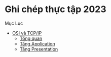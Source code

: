 # Ghi chép thực tập 2023

Mục Lục
- [OSI và TCP/IP](https://github.com/Ducmanh28/Thuc-Tap/tree/main/OSIvaTCP!IP)
    - [Tổng quan](https://github.com/Ducmanh28/Thuc-Tap/blob/main/OSIvaTCP!IP/OSIv%C3%A0TCPIP.md)
    - [Tầng Application](https://github.com/Ducmanh28/Thuc-Tap/blob/main/OSIvaTCP!IP/ApplicationLayer.md)
    - [Tầng Presentation](https://github.com//Ducmanh28/Thuc-Tap/blob/main/OSIvaTCP!IP/PresentationLayer.md)
    
